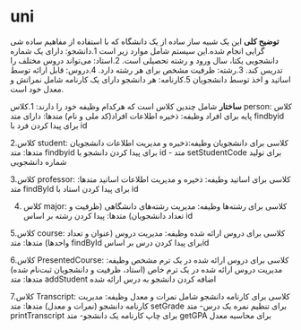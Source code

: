 # uni

**توضیح کلی**
این یک شبیه ساز ساده از یک دانشگاه که با استفاده از مفاهیم ساده شی گرایی انجام شده.این سیستم شامل موارد زیر است
1.دانشجو: دارای یک شماره دانشجویی یکتا، سال ورود و رشته تحصیلی است.
2.استاد: می‌تواند دروس مختلف را تدریس کند.
3.رشته: ظرفیت مشخص برای هر رشته دارد.
4.دروس: قابل ارائه توسط اساتید و اخذ توسط دانشجویان
5.کارنامه: هر دانشجو دارای یک کارنامه شامل نمراتش و معدل خود است.

**ساختار**
شامل چندین کلاس است که هرکدام وظیفه خود را دارند:
1.کلاس person: کلاس پایه برای افراد
    وظیفه: ذخیره اطلاعات افراد(کد ملی و نام)
    متدها: دارای متد findbyid برای پیدا کردن فرد با id 
    
2.کلاس student: کلاسی برای دانشجویان
    وظیفه:ذخیره و مدیریت اطلاعات دانشجویان
    متدها: متد findbyid برای پیدا کردن دانشجو با id - متد setStudentCode برای تولید شماره دانشجویی
    
3.کلاس professor: کلاسی برای اساتید
    وظیفه: ذخیره و مدیریت اطلاعات اساتید
    متدها: متد findById برای پیدا کردن استاد با id
    
4. کلاس major: کلاسی برای رشته‌ها
    وظیفه: مدیریت رشته‌های دانشگاهی (ظرفیت و تعداد دانشجویان)
   متدها: پیدا کردن رشته بر اساس id
   
5.کلاس course: کلاسی برای دروس ارائه شده
    وظیفه: مدیریت دروس (عنوان و تعداد واحدها)
    متدها: متد findById برای پیدا کردن درس بر اساسid 
    
6.کلاس PresentedCourse: کلاسی برای دروس ارائه شده در یک ترم مشخص
    وظیفه: مدیریت دروس ارائه شده در یک ترم خاص (استاد، ظرفیت و دانشجویان ثبت‌نام شده)
    متدها: متد addStudent اضافه کردن دانشجو به درس ارائه شده
    
7.کلاس Transcript: کلاسی برای کارنامه دانشجو شامل نمرات و معدل
    وظیفه: مدیریت کارنامه دانشجو (نمرات و معدل)
    متدها: متد setGrade برای تنظیم نمره یک درس- متد printTranscript برای چاپ کارنامه یک دانشجو- متد getGPA برای محاسبه معدل 
